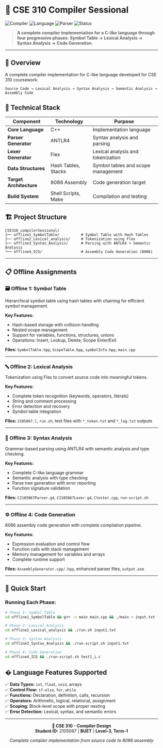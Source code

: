 # 🎯 CSE 310 Compiler Sessional

![Compiler](https://img.shields.io/badge/Compiler-Design-blue)
![Language](https://img.shields.io/badge/Language-C%2B%2B-red)
![Parser](https://img.shields.io/badge/Parser-ANTLR4-green)
![Status](https://img.shields.io/badge/Status-Complete-brightgreen)

> **A complete compiler implementation for a C-like language through four progressive phases: Symbol Table → Lexical Analysis → Syntax Analysis → Code Generation.**

---

## 🌟 Overview

A complete compiler implementation for C-like language developed for CSE 310 coursework:

```
Source Code → Lexical Analysis → Syntax Analysis → Semantic Analysis → Assembly Code
```
## 🔧 Technical Stack

| Component | Technology | Purpose |
|-----------|------------|---------|
| **Core Language** | C++ | Implementation language |
| **Parser Generator** | ANTLR4 | Syntax analysis and parsing |
| **Lexer Generator** | Flex | Lexical analysis and tokenization |
| **Data Structures** | Hash Tables, Stacks | Symbol tables and scope management |
| **Target Architecture** | 8086 Assembly | Code generation target |
| **Build System** | Shell Scripts, Make | Compilation and testing |

## 🏗️ Project Structure

```
CSE310_compilerSessional/
├── offline1_SymbolTable/          # Symbol Table with Hash Tables
├── offline2_Lexical_analysis/     # Tokenization using Flex
├── offline3_Syntax_Analysis/      # Parsing with ANTLR4 + Semantic Analysis  
└── offline4_ICG/                  # Assembly Code Generation (8086)
```

---

## 📋 Offline Assignments

### 🗃️ **Offline 1: Symbol Table**
Hierarchical symbol table using hash tables with chaining for efficient symbol management.

**Key Features:**
- Hash-based storage with collision handling
- Nested scope management  
- Support for variables, functions, structures, unions
- Operations: Insert, Lookup, Delete, Scope Enter/Exit

**Files:** `SymbolTable.hpp`, `ScopeTable.hpp`, `symbolInfo.hpp`, `main.cpp`

---

### 🔤 **Offline 2: Lexical Analysis**  
Tokenization using Flex to convert source code into meaningful tokens.

**Key Features:**
- Complete token recognition (keywords, operators, literals)
- String and comment processing
- Error detection and recovery
- Symbol table integration

**Files:** `2105067.l`, `run.sh`, test files with `*_token.txt` and `*_log.txt` outputs

---

### 🌳 **Offline 3: Syntax Analysis**
Grammar-based parsing using ANTLR4 with semantic analysis and type checking.

**Key Features:**
- Complete C-like language grammar
- Semantic analysis with type checking
- Parse tree generation with error reporting
- Function signature validation

**Files:** `C2105067Parser.g4`, `C2105067Lexer.g4`, `Ctester.cpp`, `run-script.sh`

---

### ⚙️ **Offline 4: Code Generation**
8086 assembly code generation with complete compilation pipeline.

**Key Features:**
- Expression evaluation and control flow
- Function calls with stack management
- Memory management for variables and arrays
- Complete runtime support

**Files:** `AssemblyGenerator.cpp/.hpp`, enhanced parser files, `output.asm`

---

## 🚀 Quick Start

### **Running Each Phase:**

```bash
# Phase 1: Symbol Table
cd offline1_SymbolTable && g++ -o main main.cpp && ./main < input.txt

# Phase 2: Lexical Analysis  
cd offline2_Lexical_analysis && ./run.sh input1.txt

# Phase 3: Syntax Analysis
cd offline3_Syntax_Analysis && ./run-script.sh input1.txt

# Phase 4: Code Generation
cd offline4_ICG && ./run-script.sh test1_i.c
```

## � Language Features Supported

✅ **Data Types:** `int`, `float`, `void`, arrays  
✅ **Control Flow:** `if-else`, `for`, `while`  
✅ **Functions:** Declaration, definition, calls, recursion  
✅ **Operators:** Arithmetic, logical, relational, assignment  
✅ **Scoping:** Block-level scope with proper nesting  
✅ **Error Detection:** Lexical, syntax, and semantic errors  

---

<div align="center">

**🎯 CSE 310 - Compiler Design**  
**Student ID:** 2105067 | **BUET** | **Level-3, Term-1**

*Complete compiler implementation from source code to 8086 assembly*

</div>
